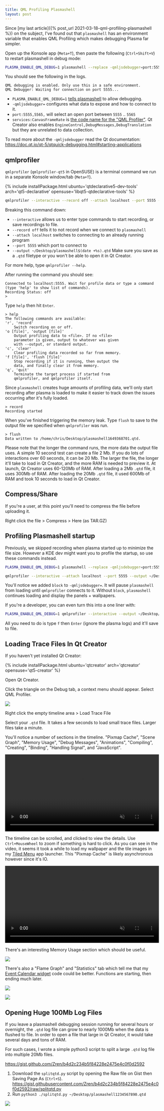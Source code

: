 ```yaml
---
title: QML Profiling Plasmashell
layout: post
---
```


Since [my last article]({% post_url 2021-03-18-qml-profiling-plasmashell %}) on the subject, I've found out that `plasmashell` has an environment variable that enables QML Profiling which makes debugging Plasma far simpler.


Open up the Konsole app (`Meta+T`), then paste the following (`Ctrl+Shift+V`) to restart plasmashell in debug mode:

```bash
PLASMA_ENABLE_QML_DEBUG=1 plasmashell --replace -qmljsdebugger=port:5555,5565,services:CanvasFrameRate
```

You should see the following in the logs.

```
QML debugging is enabled. Only use this in a safe environment.
QML Debugger: Waiting for connection on port 5555...
```

* `PLASMA_ENABLE_QML_DEBUG=1` [tells plasmashell](https://invent.kde.org/plasma/plasma-workspace/-/blame/master/shell/main.cpp#L58-62) to allow debugging.
* `-qmljsdebugger=` configures what data to expose and how to connect to it.
* `port:5555,5565,` will select an open port between `5555` .. `5565`
* `services:CanvasFrameRate` is [the code name for the "QML Profiler"](https://github.com/qt/qtdeclarative/blob/784c62441333de8d13d31c719ac01e6096247c01/src/qml/debugger/qqmldebugserviceinterfaces.cpp#L47). Qt Creator also enables `EngineControl,DebugMessages,DebugTranslation` but they are unrelated to data collection.

To read more about the `-qmljsdebugger` read the Qt documentation:  
<https://doc.qt.io/qt-5/qtquick-debugging.html#starting-applications>

## qmlprofiler

`qmlprofiler` (`qmlprofiler-qt5` in OpenSUSE) is a terminal command we run in a separate Konsole window/tab (`Meta+T`).

{% include installPackage.html
    ubuntu='qtdeclarative5-dev-tools'
    arch='qt5-declarative'
    opensuse='libqt5-qtdeclarative-tools'
%}

```bash
qmlprofiler --interactive --record off --attach localhost --port 5555 --output ~/Desktop/plasmashell$(date +%s).qtd
```

Breaking this command down:

* `--interactive` allows us to enter type commands to start recording, or save recordings to file.
* `--record off` tells it to not record when we connect to `plasmashell`
* `--attach localhost` switches to connecting to an already running program
* `--port 5555` which port to connect to
* `--output ~/Desktop/plasmashell$(date +%s).qtd` Make sure you save as a `.qtd` filetype or you won't be able to open it in Qt Creator.

For more help, type `qmlprofiler --help`.

After running the command you should see:

```
Connected to localhost:5555. Wait for profile data or type a command (type 'help' to show list of commands).
Recording Status: off
> 
```

Type `help` then hit `Enter`.

```
> help
The following commands are available:
'r', 'record'
    Switch recording on or off.
'o [file]', 'output [file]'
    Output profiling data to <file>. If no <file>
    parameter is given, output to whatever was given
    with --output, or standard output.
'c', 'clear'
    Clear profiling data recorded so far from memory.
'f [file]', 'flush [file]'
    Stop recording if it is running, then output the
    data, and finally clear it from memory.
'q', 'quit'
    Terminate the target process if started from
    qmlprofiler, and qmlprofiler itself.
```

Since `plasmashell` creates huge amounts of profiling data, we'll only start recording after plasma is loaded to make it easier to track down the issues occurring after it's fully loaded.

```
> record
Recording started
```

When you've finished triggering the memory leak. Type `flush` to save to the output file we specified when `qmlprofiler` was run.

```
> flush
Data written to /home/chris/Desktop/plasmashell1649368701.qtd.
```

Please note that the longer the command runs, the more data the output file uses. A simple 10 second test can create a file 2 Mb. If you do lots of interactions over 60 seconds, it can be 20 Mb. The larger the file, the longer it'll take to load in Qt Creator, and the more RAM is needed to preview it. At launch, Qt Creator uses 60-120Mb of RAM. After loading a 2Mb `.qtd` file, it uses 300Mb of RAM. After loading the 20Mb `.qtd` file, it used 600Mb of RAM and took 10 seconds to load in Qt Creator.

## Compress/Share

If you're a user, at this point you'll need to compress the file before uploading it.

Right click the file > Compress > Here (as TAR.GZ)

## Profiling Plasmashell startup

Previously, we skipped recording when plasma started up to minimize the file size. However a KDE dev might want you to profile the startup, so use these commands instead.

```bash
PLASMA_ENABLE_QML_DEBUG=1 plasmashell --replace -qmljsdebugger=port:5555,5565,block,services:CanvasFrameRate
```

```bash
qmlprofiler --interactive --attach localhost --port 5555 --output ~/Desktop/plasmashell$(date +%s).qtd
```

You'll notice we added `block` to `-qmljsdebugger=`. It will pause `plasmashell` from loading until `qmlprofiler` connects to it. Without `block`, `plasmashell` continues loading and display the panels + wallpapers.

If you're a developer, you can even turn this into a one liner with:

```bash
PLASMA_ENABLE_QML_DEBUG=1 qmlprofiler --interactive --output ~/Desktop/plasmashell$(date +%s).qtd plasmashell --replace
```

All you need to do is type `f` then `Enter` (ignore the plasma logs) and it'll save to file.

## Loading Trace Files In Qt Creator

If you haven't yet installed Qt Creator:

{% include installPackage.html
	ubuntu='qtcreator'
	arch='qtcreator'
	opensuse='qt5-creator'
%}

Open Qt Creator.

Click the triangle on the Debug tab, a context menu should appear. Select QML Profiler.

![](/pic/2022-04-07___19-28-40.png)

Right click the empty timeline area > Load Trace File

Select your `.qtd` file. It takes a few seconds to load small trace files. Larger files take a minute.

You'll notice a number of sections in the timeline. "Pixmap Cache", "Scene Graph", "Memory Usage", "Debug Messages", "Animations", "Compiling", "Creating", "Binding", "Handling Signal", and "JavaScript".

<video src="/vid/screen-2021-03-18_20.46.41.mp4" width="100%" autoplay loop muted controls></video>

The timeline can be scrolled, and clicked to view the details. Use `Ctrl+MouseWheel` to zoom if something is hard to click. As you can see in the video, it seems it took a while to load my wallpaper and the tile images in my [Tiled Menu](https://store.kde.org/p/1160672/) app launcher. This "Pixmap Cache" is likely asynchronous however since it's IO.

<video src="/vid/screen-2021-03-18_20.41.38.mp4" width="100%" autoplay loop muted controls></video>

There's an interesting Memory Usage section which should be useful.

![](/pic/2021-03-18___20-56-29.png)

There's also a "Flame Graph" and "Statistics" tab which tell me that my [Event Calendar widget](https://store.kde.org/p/998901/) code could be better. Functions are starting, then ending much later.

![](/pic/2021-03-18___20-42-22.png)

![](/pic/2021-03-18___20-43-13.png)

## Opening Huge 100Mb Log Files

If you leave a plasmashell debugging session running for several hours or overnight, the `.qtd` log file can grow to nearly 1000Mb when the data is flushed to file. In order to open a file that large in Qt Creator, it would take several days and tons of RAM.

For such cases, I wrote a simple python3 script to split a large `.qtd` log file into multiple 20Mb files.

<https://gist.github.com/Zren/b4d2c234b5f84228e2475e4c0f0d2592>

1. Download the `splitqtd.py` script by opening the Raw file on Gist then Saving Page As (`Ctrl+S`).  
  <https://gist.githubusercontent.com/Zren/b4d2c234b5f84228e2475e4c0f0d2592/raw/splitqtd.py>
2. Run `python3 ./splitqtd.py ~/Desktop/plasmashell1234567890.qtd`

![](/pic/2022-05-11___09-36-49.png)
